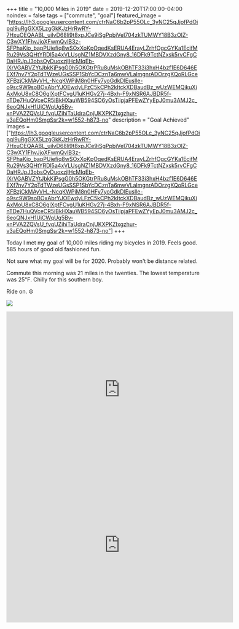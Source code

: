 +++
title = "10,000 Miles in 2019"
date = 2019-12-20T17:00:00-04:00
noindex = false
tags = ["commute", "goal"]
featured_image = "https://lh3.googleusercontent.com/ctrNaC6b2pP55OLc_3yNC25qJjofPdOipql9uRgGXX5LzgGkKJzHrRwRY-7HxuOEQAABL_uilvD68li9t8xpJCe9iSgPpbjVeI704zkTUMWY18B3zOlZ-C3wXY1FhvJjoXFwmQvlB3z-SFPhaKio_bapPUiefiq8wSOxXoKpOqedKsERUA4ErayLZrhfOgcGYKa1EcifMRu29Vs3QHtYRDl5a4xVLUsgNZ1MBDVXzdGny8_16DFk9TctNZxsk5rvCFgCDaHRJpJ3obsOyDuoxzjlHcMIqEb-IXrVGABVZYtJbkKjPsgG0h5OKGtrPRu8uMskOBhTF33i3hxH4bzf1E6D646EEXf7nv7Y2pTdTWzeUGsSSP1SbYcDCznTa6mwVLaImgnrADOrzgKQoRLGceXFBzjCkMAyVH_-NcqKWPjM8n0HFy7yoGdkDlEusIle-o9sc9W9soBOxAbrYJOEwdyLFzC5kCPh2kItckXDBaudBz_wUzWEMQikuXiAxMoU8xC8O6glXptFCvgU1uKHGv27j-4Bxh-F9xNSR6AJBDR5f-nTDe7HuQVceCR5iBkHXauWB594SO6yOsTiipjaPFEwZYyEpJ0mu3AMJ2c_6eoQNJxH1UjCWqUg5Bv-xnPVA2ZQVsU_fvqUZihiTaUdraCnjUKXPKZIxgzhur-v3aEQoHm0SmgSsr2k=w1552-h873-no"
description = "Goal Achieved"
images = ["https://lh3.googleusercontent.com/ctrNaC6b2pP55OLc_3yNC25qJjofPdOipql9uRgGXX5LzgGkKJzHrRwRY-7HxuOEQAABL_uilvD68li9t8xpJCe9iSgPpbjVeI704zkTUMWY18B3zOlZ-C3wXY1FhvJjoXFwmQvlB3z-SFPhaKio_bapPUiefiq8wSOxXoKpOqedKsERUA4ErayLZrhfOgcGYKa1EcifMRu29Vs3QHtYRDl5a4xVLUsgNZ1MBDVXzdGny8_16DFk9TctNZxsk5rvCFgCDaHRJpJ3obsOyDuoxzjlHcMIqEb-IXrVGABVZYtJbkKjPsgG0h5OKGtrPRu8uMskOBhTF33i3hxH4bzf1E6D646EEXf7nv7Y2pTdTWzeUGsSSP1SbYcDCznTa6mwVLaImgnrADOrzgKQoRLGceXFBzjCkMAyVH_-NcqKWPjM8n0HFy7yoGdkDlEusIle-o9sc9W9soBOxAbrYJOEwdyLFzC5kCPh2kItckXDBaudBz_wUzWEMQikuXiAxMoU8xC8O6glXptFCvgU1uKHGv27j-4Bxh-F9xNSR6AJBDR5f-nTDe7HuQVceCR5iBkHXauWB594SO6yOsTiipjaPFEwZYyEpJ0mu3AMJ2c_6eoQNJxH1UjCWqUg5Bv-xnPVA2ZQVsU_fvqUZihiTaUdraCnjUKXPKZIxgzhur-v3aEQoHm0SmgSsr2k=w1552-h873-no"]
+++

Today I met my goal of 10,000 miles riding my bicycles in 2019. Feels good. 585 hours of good old fashioned fun.

Not sure what my goal will be for 2020. Probably won't be distance related.

Commute this morning was 21 miles in the twenties. The lowest temperature was 25℉. Chilly for this southern boy.

Ride on. ☮

<a href='https://lh3.googleusercontent.com/EZsfb-sPvkttdhEx-0lyoKBBJml_djJ80e0kOedSksJXFOLpabOWh3y5bACJ5w5G-77KmneYS48PbNbWbdov99mHaFM9n66rs-ZTihz5L0rDuYPw7ie3kCgPIwMZBqNihuC_MfJP-lCo5HZQSRs2lYK77168GBNdh2a1cmobDwrfjzSR-LWP1uIzl_Ps79kbT68rtC4MatV0uQbz55YkjuobyOzZ0xwu_yBOSceNrHJSt8soIPR44aLhkMLbup5bLitJYeMvKfUiJAjF8wk1wHU363GqbAwA9uwMI6NvxYKsWy3ApPyWyyW5P0Nw6IgfcRWWEJz8guYrNGzvVKlvL2RA2qLDeY2hbSSZiHvI5VdFbgRi9pegwdNmZNC4mQl1YijIM1YGFa4mAuZDYXu6vrsBkawl9-OZ33-3PmRkGpd6J3yKBbaXRN6Tafi14YyQiekaw_MFH4CdCs8zWYNXr2tGtKj_LX5Mp1Rj8FCuYvw3nUbgUb3GQ2otgF6tnjHKbFcBYL_wI2XbgQctucUR8jTFuGy-7-DyCgYzEsIi6LnVb9rX5JRZQruKVCeTZkyxJd22WYbtvFDAJ3IXdGr2-Iiyjl7eL9R2Jj-7tYLK1IVLXC0wBp6HUZRuSwkJaZnDEFoKTH06ps5C2pf5aRqRV_QswXfGqGEBA6CGBlzGMwAOl5OTD2VZ30Fu=s1552-no'><img src='https://lh3.googleusercontent.com/EZsfb-sPvkttdhEx-0lyoKBBJml_djJ80e0kOedSksJXFOLpabOWh3y5bACJ5w5G-77KmneYS48PbNbWbdov99mHaFM9n66rs-ZTihz5L0rDuYPw7ie3kCgPIwMZBqNihuC_MfJP-lCo5HZQSRs2lYK77168GBNdh2a1cmobDwrfjzSR-LWP1uIzl_Ps79kbT68rtC4MatV0uQbz55YkjuobyOzZ0xwu_yBOSceNrHJSt8soIPR44aLhkMLbup5bLitJYeMvKfUiJAjF8wk1wHU363GqbAwA9uwMI6NvxYKsWy3ApPyWyyW5P0Nw6IgfcRWWEJz8guYrNGzvVKlvL2RA2qLDeY2hbSSZiHvI5VdFbgRi9pegwdNmZNC4mQl1YijIM1YGFa4mAuZDYXu6vrsBkawl9-OZ33-3PmRkGpd6J3yKBbaXRN6Tafi14YyQiekaw_MFH4CdCs8zWYNXr2tGtKj_LX5Mp1Rj8FCuYvw3nUbgUb3GQ2otgF6tnjHKbFcBYL_wI2XbgQctucUR8jTFuGy-7-DyCgYzEsIi6LnVb9rX5JRZQruKVCeTZkyxJd22WYbtvFDAJ3IXdGr2-Iiyjl7eL9R2Jj-7tYLK1IVLXC0wBp6HUZRuSwkJaZnDEFoKTH06ps5C2pf5aRqRV_QswXfGqGEBA6CGBlzGMwAOl5OTD2VZ30Fu=s1552-no'></a>

<iframe height='405' width='590' frameborder='0' allowtransparency='true' scrolling='no' src='https://www.strava.com/activities/2944608651/embed/dc25fc417964573c2adfd0f5268bc88af9615217'></iframe>

<iframe height='405' width='590' frameborder='0' allowtransparency='true' scrolling='no' src='https://www.strava.com/activities/2945644870/embed/1cef3776f6175cc0879dc5c1a45e6a26f1439271'></iframe>
